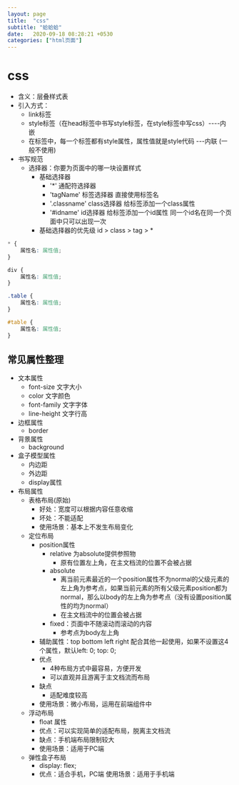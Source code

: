 ```yaml
---
layout: page
title:  "css"
subtitle: "蛤蛤蛤"
date:   2020-09-18 08:28:21 +0530
categories: ["html页面"]
---
```


# css

- 含义：层叠样式表
- 引入方式：
    - link标签
    - style标签（在head标签中书写style标签，在style标签中写css）----内嵌
    - 在标签中，每一个标签都有style属性，属性值就是style代码    ---内联 (一般不使用)
- 书写规范
    - 选择器：你要为页面中的哪一块设置样式
        - 基础选择器
            - '*' 通配符选择器
            - 'tagName' 标签选择器 直接使用标签名
            - '.classname' class选择器 给标签添加一个class属性
            - '#idname' id选择器 给标签添加一个id属性 同一个id名在同一个页面中只可以出现一次
        - 基础选择器的优先级 id > class > tag > *

```css
* {
    属性名: 属性值;
}

div {
    属性名: 属性值;
}

.table {
    属性名: 属性值;
}

#table {
    属性名: 属性值;
}
```

## 常见属性整理

- 文本属性
    - font-size 文字大小
    - color 文字颜色
    - font-family   文字字体 
    - line-height   文字行高
- 边框属性
    - border 
- 背景属性
    - background
- 盒子模型属性
    - 内边距
    - 外边距
    - display属性
- 布局属性
    - 表格布局(原始)
        - 好处：宽度可以根据内容任意收缩
        - 坏处：不能适配
        - 使用场景：基本上不发生布局变化
    - 定位布局
        - position属性
            - relative 为absolute提供参照物
                - 原有位置左上角，在主文档流的位置不会被占据
            - absolute 
                - 离当前元素最近的一个position属性不为normal的父级元素的左上角为参考点，如果当前元素的所有父级元素position都为normal，那么以body的左上角为参考点（没有设置position属性的均为normal）
                - 在主文档流中的位置会被占据
            - fixed：页面中不随滚动而滚动的内容
                - 参考点为body左上角
        - 辅助属性：top bottom left right 配合其他一起使用，如果不设置这4个属性，默认left: 0; top: 0;
        - 优点
            - 4种布局方式中最容易，方便开发
            - 可以直观并且游离于主文档流而布局
        - 缺点
            - 适配难度较高
         - 使用场景：微小布局，运用在前端组件中
    - 浮动布局
        - float 属性
        - 优点：可以实现简单的适配布局，脱离主文档流
        - 缺点：手机端布局限制较大
        - 使用场景：适用于PC端
    - 弹性盒子布局
        - display: flex;
        - 优点：适合手机，PC端
        使用场景：适用于手机端